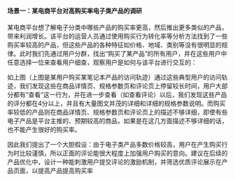 #### 场景一：某电商平台对高购买率电子类产品的调研

某电商平台想了解电子分类中哪些产品的购买率更高，然后推出更多类似的产品，带来利润增长。该平台的运营人员通过使用购买行为转化率等分析方法找到了一些购买率较高的产品，但这些产品的各种特征如价格、地域、类别等没有很明显的规律。此时我们先通过用户分群，找出“购买了某产品”的所有用户，并在这些用户中任意选择一位来查看用户细查，观察用户是如何与该平台进行交互的：

如上图（上图是某用户购买某笔记本产品的访问轨迹）通过这些典型用户的访问轨迹，我们发现这些在商品详情页、规格参数页和评论页上停留较长时间，用户大部分都有“查看”这一行为，并在进一步查看（如查看评论）以后，我们发现这些产品的评分都在4分以上，并且有大量图文并茂的详细和详细的规格参数说明。而购买率较低的产品则在商品详情页、规格参数页和评论页上的描述不够详细，即使有些电子产品是平台主推的、预期较高的商品，如果是在这几方面描述不够详细的话，也不能产生很好的购买率。

因此我们提出了一个大胆假设：由于电子类产品多数价格较高，用户在产生购买行为时比较谨慎，所以正面的评论能很大程度上加强用户购买的意向。建议在后续的产品优化中，设计一种能刺激用户提交评论的激励机制，并筛选优质评论展示在产品页面，以提高产品提高购买率